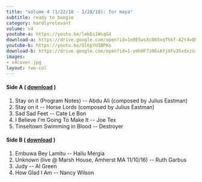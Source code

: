 ```yaml
---
title: "volume 4 (1/22/18 - 1/28/18): for maya"
subtitle: ready to boogie
category: hardlyrelevant
volume: v4
youtube-a: https://youtu.be/lekEs1WsqG4
download-a: https://drive.google.com/open?id=1o0ESwsXc865xqThkf-A2t4vQGqpPgRT7
youtube-b: https://youtu.be/Ol6pYU1BPKo
download-b: https://drive.google.com/open?id=1-vmhHF7z06xAfjXFv35xdxznJVCXvoUK
images:
- v4cover.jpg
layout: two-col 
---
```

#### Side A ( <a target="_blank" href="{{ page.download-a }}">download</a> ) ####
1. Stay on it (Program Notes) -- Abdu Ali (composed by Julius Eastman)
2. Stay on it -- Horse Lords (composed by Julius Eastman)
3. Sad Sad Feet -- Cate Le Bon
4. I Believe I'm Going To Make It -- Joe Tex
5. Tinseltown Swimming in Blood -- Destroyer

#### Side B ( <a target="_blank" href="{{ page.download-b }}">download</a> ) ####
1. Embuwa Bey Lamitu -- Hailu Mergia
2. Unknown (live @ Marsh House, Amherst MA 11/10/16) -- Ruth Garbus
3. Judy -- Al Green
4. How Glad I Am -- Nancy Wilson
